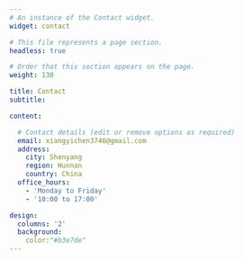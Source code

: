 ```yaml
---
# An instance of the Contact widget.
widget: contact

# This file represents a page section.
headless: true

# Order that this section appears on the page.
weight: 130

title: Contact
subtitle:

content:

  # Contact details (edit or remove options as required)
  email: xiangyichen3746@gmail.com
  address: 
    city: Shenyang
    region: Hunnan
    country: China
  office_hours:
    - 'Monday to Friday'
    - '10:00 to 17:00'

design:
  columns: '2'
  background:
    color:"#b3e7de"
---
```

